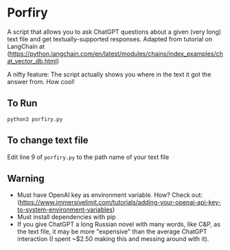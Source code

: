 # Porfiry
A script that allows you to ask ChatGPT questions about a given (very long) text file and get textually-supported responses. 
Adapted from tutorial on LangChain at (https://python.langchain.com/en/latest/modules/chains/index_examples/chat_vector_db.html)

A nifty feature: The script actually shows you where in the text it got the answer from. How cool!
## To Run
`python3 porfiry.py`

## To change text file
Edit line 9 of `porfiry.py` to the path name of your text file

## Warning
- Must have OpenAI key as environment variable. How? Check out: (https://www.immersivelimit.com/tutorials/adding-your-openai-api-key-to-system-environment-variables)
- Must install dependencies with pip
- If you give ChatGPT a long Russian novel with many words, like C&P, as the text file, it may be more "expensive" than the average ChatGPT interaction (I spent ~$2.50 making this and messing around with it).
